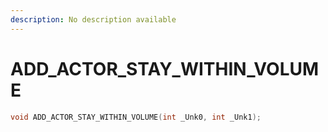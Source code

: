 ```yaml
---
description: No description available 
---
```


# ADD_ACTOR_STAY_WITHIN_VOLUME

```cpp
void ADD_ACTOR_STAY_WITHIN_VOLUME(int _Unk0, int _Unk1);
```